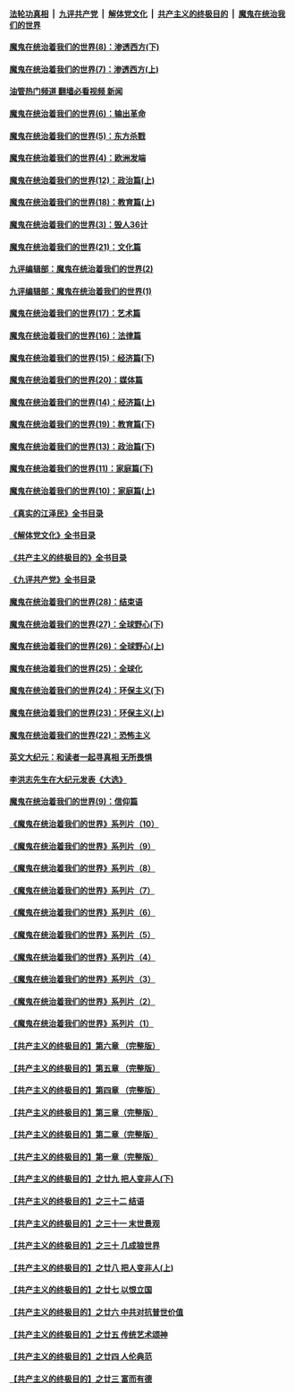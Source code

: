 ####  [法轮功真相](../../../../basic/blob/master/README.md?t=10250702) &nbsp;|&nbsp; [九评共产党](../../../../9ping.md/blob/master/README.md?t=10250702) &nbsp;|&nbsp; [解体党文化](../../../../jtdwh.md/blob/master/README.md?t=10250702)  &nbsp;|&nbsp; [共产主义的终极目的](../../../../gczydzjmd.md/blob/master/README.md?t=10250702) &nbsp;|&nbsp; [魔鬼在统治我们的世界](../../../../mgztzwmdsj.md/blob/master/README.md?t=10250702) 

#### [魔鬼在统治着我们的世界(8)：渗透西方(下)](../pages/nsc422/n10429603.md?t=10250702) 

#### [魔鬼在统治着我们的世界(7)：渗透西方(上)](../pages/nsc422/n10426013.md?t=10250702) 

#### [油管热门频道 翻墙必看视频 新闻](http://209.250.226.216:81/youtube.html?10250702)

#### [魔鬼在统治着我们的世界(6)：输出革命](../pages/nsc422/n10421536.md?t=10250702) 

#### [魔鬼在统治着我们的世界(5)：东方杀戮](../pages/nsc422/n10417707.md?t=10250702) 

#### [魔鬼在统治着我们的世界(4)：欧洲发端](../pages/nsc422/n10414890.md?t=10250702) 

#### [魔鬼在统治着我们的世界(12)：政治篇(上)](../pages/nsc422/n10444576.md?t=10250702) 

#### [魔鬼在统治着我们的世界(18)：教育篇(上)](../pages/nsc422/n10526970.md?t=10250702) 

#### [魔鬼在统治着我们的世界(3)：毁人36计](../pages/nsc422/n10411583.md?t=10250702) 

#### [魔鬼在统治着我们的世界(21)：文化篇](../pages/nsc422/n10597706.md?t=10250702) 

#### [九评编辑部：魔鬼在统治着我们的世界(2)](../pages/nsc422/n10410036.md?t=10250702) 

#### [九评编辑部：魔鬼在统治着我们的世界(1)](../pages/nsc422/n10406825.md?t=10250702) 

#### [魔鬼在统治着我们的世界(17)：艺术篇](../pages/nsc422/n10499093.md?t=10250702) 

#### [魔鬼在统治着我们的世界(16)：法律篇](../pages/nsc422/n10485969.md?t=10250702) 

#### [魔鬼在统治着我们的世界(15)：经济篇(下)](../pages/nsc422/n10469975.md?t=10250702) 

#### [魔鬼在统治着我们的世界(20)：媒体篇](../pages/nsc422/n10586579.md?t=10250702) 

#### [魔鬼在统治着我们的世界(14)：经济篇(上)](../pages/nsc422/n10457370.md?t=10250702) 

#### [魔鬼在统治着我们的世界(19)：教育篇(下)](../pages/nsc422/n10564808.md?t=10250702) 

#### [魔鬼在统治着我们的世界(13)：政治篇(下)](../pages/nsc422/n10448270.md?t=10250702) 

#### [魔鬼在统治着我们的世界(11)：家庭篇(下)](../pages/nsc422/n10440961.md?t=10250702) 

#### [魔鬼在统治着我们的世界(10)：家庭篇(上)](../pages/nsc422/n10435448.md?t=10250702) 

#### [《真实的江泽民》全书目录](../pages/nsc422/n13721399.md?t=10250702) 

#### [《解体党文化》全书目录](../pages/nsc422/n13721157.md?t=10250702) 

#### [《共产主义的终极目的》全书目录](../pages/nsc422/n13721048.md?t=10250702) 

#### [《九评共产党》全书目录](../pages/nsc422/n13708085.md?t=10250702) 

#### [魔鬼在统治着我们的世界(28)：结束语](../pages/nsc422/n10936246.md?t=10250702) 

#### [魔鬼在统治着我们的世界(27)：全球野心(下)](../pages/nsc422/n10928319.md?t=10250702) 

#### [魔鬼在统治着我们的世界(26)：全球野心(上)](../pages/nsc422/n10900318.md?t=10250702) 

#### [魔鬼在统治着我们的世界(25)：全球化](../pages/nsc422/n10788205.md?t=10250702) 

#### [魔鬼在统治着我们的世界(24)：环保主义(下)](../pages/nsc422/n10695307.md?t=10250702) 

#### [魔鬼在统治着我们的世界(23)：环保主义(上)](../pages/nsc422/n10688613.md?t=10250702) 

#### [魔鬼在统治着我们的世界(22)：恐怖主义](../pages/nsc422/n10614727.md?t=10250702) 

#### [英文大纪元：和读者一起寻真相 无所畏惧](../pages/nsc422/n12542027.md?t=10250702) 

#### [李洪志先生在大纪元发表《大选》](../pages/nsc422/n12534746.md?t=10250702) 

#### [魔鬼在统治着我们的世界(9)：信仰篇](../pages/nsc422/n10432159.md?t=10250702) 

#### [《魔鬼在统治着我们的世界》系列片（10）](../pages/nsc422/n12292670.md?t=10250702) 

#### [《魔鬼在统治着我们的世界》系列片（9）](../pages/nsc422/n12290859.md?t=10250702) 

#### [《魔鬼在统治着我们的世界》系列片（8）](../pages/nsc422/n12287445.md?t=10250702) 

#### [《魔鬼在统治着我们的世界》系列片（7）](../pages/nsc422/n12283425.md?t=10250702) 

#### [《魔鬼在统治着我们的世界》系列片（6）](../pages/nsc422/n12282314.md?t=10250702) 

#### [《魔鬼在统治着我们的世界》系列片（5）](../pages/nsc422/n12281419.md?t=10250702) 

#### [《魔鬼在统治着我们的世界》系列片（4）](../pages/nsc422/n12274024.md?t=10250702) 

#### [《魔鬼在统治着我们的世界》系列片（3）](../pages/nsc422/n12271322.md?t=10250702) 

#### [《魔鬼在统治着我们的世界》系列片（2）](../pages/nsc422/n12269049.md?t=10250702) 

#### [《魔鬼在统治着我们的世界》系列片（1）](../pages/nsc422/n12267575.md?t=10250702) 

#### [【共产主义的终极目的】第六章 （完整版）](../pages/nsc422/n11428913.md?t=10250702) 

#### [【共产主义的终极目的】第五章 （完整版）](../pages/nsc422/n11428912.md?t=10250702) 

#### [【共产主义的终极目的】第四章 （完整版）](../pages/nsc422/n11428907.md?t=10250702) 

#### [【共产主义的终极目的】第三章（完整版）](../pages/nsc422/n11428848.md?t=10250702) 

#### [【共产主义的终极目的】第二章（完整版）](../pages/nsc422/n11428831.md?t=10250702) 

#### [【共产主义的终极目的】第一章（完整版）](../pages/nsc422/n11417651.md?t=10250702) 

#### [【共产主义的终极目的】之廿九 把人变非人(下)](../pages/nsc422/n11344140.md?t=10250702) 

#### [【共产主义的终极目的】之三十二 结语](../pages/nsc422/n11360535.md?t=10250702) 

#### [【共产主义的终极目的】之三十一 末世景观](../pages/nsc422/n11351129.md?t=10250702) 

#### [【共产主义的终极目的】之三十 几成狼世界](../pages/nsc422/n11348280.md?t=10250702) 

#### [【共产主义的终极目的】之廿八 把人变非人(上)](../pages/nsc422/n11340492.md?t=10250702) 

#### [【共产主义的终极目的】之廿七 以恨立国](../pages/nsc422/n11336944.md?t=10250702) 

#### [【共产主义的终极目的】之廿六 中共对抗普世价值](../pages/nsc422/n11324785.md?t=10250702) 

#### [【共产主义的终极目的】之廿五 传统艺术颂神](../pages/nsc422/n11296396.md?t=10250702) 

#### [【共产主义的终极目的】之廿四 人伦典范](../pages/nsc422/n11296397.md?t=10250702) 

#### [【共产主义的终极目的】之廿三 富而有德](../pages/nsc422/n11283598.md?t=10250702) 

<img src='http://gfw-breaker.win/goodnews/indexes/nsc422.md' width='0px' height='0px'/>
